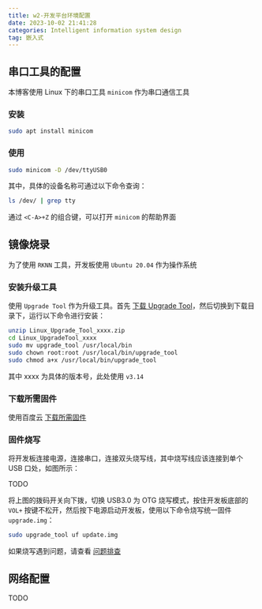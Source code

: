 ```yaml
---
title: w2-开发平台环境配置
date: 2023-10-02 21:41:28
categories: Intelligent information system design
tag: 嵌入式
---
```

## 串口工具的配置

本博客使用 Linux 下的串口工具 `minicom` 作为串口通信工具

### 安装

```sh
sudo apt install minicom
```

### 使用

```sh
sudo minicom -D /dev/ttyUSB0
```

其中，具体的设备名称可通过以下命令查询：

```sh
ls /dev/ | grep tty
```

通过 `<C-A>+Z` 的组合键，可以打开 `minicom` 的帮助界面

## 镜像烧录

为了使用 `RKNN` 工具，开发板使用 `Ubuntu 20.04` 作为操作系统

### 安装升级工具

使用 `Upgrade Tool` 作为升级工具。首先 [下载 Upgrade Tool](https://www.t-firefly.com/doc/download/101.html#other_247)，然后切换到下载目录下，运行以下命令进行安装：

```sh
unzip Linux_Upgrade_Tool_xxxx.zip
cd Linux_UpgradeTool_xxxx
sudo mv upgrade_tool /usr/local/bin
sudo chown root:root /usr/local/bin/upgrade_tool
sudo chmod a+x /usr/local/bin/upgrade_tool
```

其中 xxxx 为具体的版本号，此处使用 `v3.14`

### 下载所需固件

使用百度云 [下载所需固件](https://pan.baidu.com/s/1Xo2h-FxQVy_nsLTfs9ljEA?pwd=lol4#list/path=%2Fsharelink1095276507-238645541930475%2F%E5%BC%80%E5%8F%91%E8%B5%84%E6%96%99%2F%E5%9B%BA%E4%BB%B6%E9%95%9C%E5%83%8F%2F04_Ubuntu20%E9%95%9C%E5%83%8F&parentPath=%2Fsharelink1095276507-238645541930475)

### 固件烧写

将开发板连接电源，连接串口，连接双头烧写线，其中烧写线应该连接到单个 USB 口处，如图所示：

TODO

将上图的拨码开关向下拨，切换 USB3.0 为 OTG 烧写模式，按住开发板底部的 `VOL+` 按键不松开，然后按下电源启动开发板，使用以下命令烧写统一固件 `upgrade.img`：

```sh
sudo upgrade_tool uf update.img
```

如果烧写遇到问题，请查看 [问题排查](https://dev.t-firefly.com/thread-104417-1-1.html)

## 网络配置

TODO

